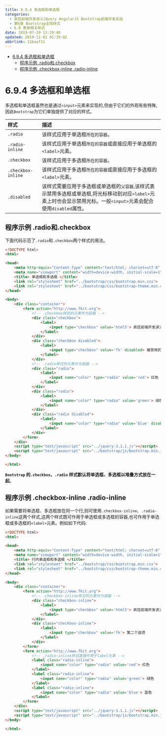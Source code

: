 ```yaml
---
title: 6.9.4 多选框和单选框
categories: 
  - 疯狂前端开发讲义JQuery AngularJS Bootstrap前端开发实战
  - 第6章 Bootstrap全局样式
  - 6.9 表单相关样式
date: 2019-07-29 13:19:40
updated: 2019-11-02 01:39:02
abbrlink: 11baaf11
---
```

- [6.9.4 多选框和单选框](/ReadingNotes/11baaf11/#6-9-4-多选框和单选框)
    - [程序示例 .radio和.checkbox](/ReadingNotes/11baaf11/#程序示例-radio和-checkbox)
    - [程序示例 .checkbox-inline .radio-inline](/ReadingNotes/11baaf11/#程序示例-checkbox-inline-radio-inline)

<!--more-->
<script src="https://cdn.bootcss.com/jquery/3.4.0/jquery.slim.min.js"></script>
<script>$(document).ready(function () {$(".post-body > ul:nth-child(1)").hide();});</script>

<!--end-->
<!--SSTStart-->
# 6.9.4 多选框和单选框 #
多选框和单选框虽然也是通过`<input>`元素来实现的,但由于它们的外观有些特殊,因此`Bootstrap`为它们单独提供了对应的样式。

|样式|描述|
|:---|:---|
|`.radio`|该样式应用于单选框`所在的容器`。|
|`.radio-inline`|该样式应用于单选框`所在的容器`或直接应用于单选框的`<label>`元素。|
|`.checkbox`|该样式应用于多选框`所在的容器`。|
|`.checkbox-inline`|该样式应用于多选框`所在的容器`或直接应用于多选框的`<label>`元素。|
|`.disabled`|该样式需要应用于多选框或单选框的`父容器`,该样式表示禁用多选框或单选框,将光标移动到对应`<label>`元素上时也会显示禁用光标。一般`<input>`元素会配合使用`disabled`属性。|
## 程序示例 .radio和.checkbox ##
下面代码示范了`.radio`和`.checkbox`两个样式的用法。
```html
<!DOCTYPE html>
<html>

<head>
	<meta http-equiv="Content-Type" content="text/html; charset=utf-8" />
	<meta name="viewport" content="width=device-width, initial-scale=1">
	<title> 单选框和多选框 </title>
	<link rel="stylesheet" href="../bootstrap/css/bootstrap.min.css">
	<link rel="stylesheet" href="../bootstrap/css/bootstrap-theme.min.css">
</head>

<body>
	<div class="container">
		<form action="http://www.fkit.org">
			<!-- .checkbox样式的元素作为容器 -->
			<div class="checkbox">
				<label>
					<input type="checkbox" value='html5'> 疯狂前端开发讲义
				</label>
			</div>
			<div class="checkbox disabled">
				<label>
					<input type="checkbox" value='fk' disabled> 被禁用的多选框
				</label>
			</div>
			<!-- .radio样式的元素作为容器 -->
			<div class="radio">
				<label>
					<input name="color" type="radio" value='red'> 红色
				</label>
			</div>
			<div class="radio">
				<label>
					<input name="color" type="radio" value='green'> 绿色
				</label>
			</div>
			<div class="radio disabled">
				<label>
					<input name="color" type="radio" value='blue' disabled> 蓝色（被禁用）
				</label>
			</div>
		</form>
	</div>
	<script type="text/javascript" src="../jquery-3.1.1.js"></script>
	<script type="text/javascript" src="../bootstrap/js/bootstrap.min.js"></script>
</body>

</html>
```
**`Bootstrap` 的`.checkbox`、`.radio` 样式默认将单选框、多选框以堆叠方式放在一起**。
## 程序示例 .checkbox-inline .radio-inline ##
如果需要将单选框、多选框放在同一个行,则可使用`.checkbox-inline`、`.radio-inline`这两个样式,这两个样式既可作用于单选框或多选框的容器,也可作用于单选框或多选框的`<label>`元素。例如如下代码:
```html
<!DOCTYPE html>
<html>

<head>
	<meta http-equiv="Content-Type" content="text/html; charset=utf-8" />
	<meta name="viewport" content="width=device-width, initial-scale=1">
	<title> 行内单选框和多选框 </title>
	<link rel="stylesheet" href="../bootstrap/css/bootstrap.min.css">
	<link rel="stylesheet" href="../bootstrap/css/bootstrap-theme.min.css">
</head>

<body>
	<div class="container">
		<form action="http://www.fkit.org">
			<!-- .checkbox-inline样式的元素作为容器 -->
			<div class="checkbox-inline">
				<label>
					<input type="checkbox" value='html5'> 疯狂前端开发讲义
				</label>
			</div>
			<div class="checkbox-inline">
				<label>
					<input type="checkbox" value='fk'> 第二个选项
				</label>
			</div>
		</form>
		<form action="http://www.fkit.org">
			<!-- .radio-inline样式直接作用于label元素 -->
			<label class="radio-inline">
				<input name="color" type="radio" value='red'> 红色
			</label>
			<label class="radio-inline">
				<input name="color" type="radio" value='green'> 绿色
			</label>
			<label class="radio-inline">
				<input name="color" type="radio" value='blue'> 蓝色
			</label>
		</form>
	</div>
	<script type="text/javascript" src="../jquery-3.1.1.js"></script>
	<script type="text/javascript" src="../bootstrap/js/bootstrap.min.js"></script>
</body>

</html>
```
<!--SSTStop-->

